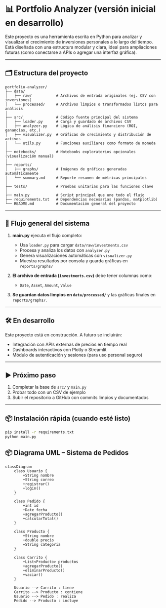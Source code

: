 # 📊 Portfolio Analyzer (versión inicial en desarrollo)

Este proyecto es una herramienta escrita en Python para analizar y visualizar el crecimiento de inversiones personales a lo largo del tiempo. Está diseñada con una estructura modular y clara, ideal para ampliaciones futuras (como conectarse a APIs o agregar una interfaz gráfica).

---

## 🗂️ Estructura del proyecto

```
portfolio-analyzer/
├── data/
│   ├── raw/           # Archivos de entrada originales (ej. CSV con inversiones)
│   └── processed/     # Archivos limpios o transformados listos para análisis
│
├── src/               # Código fuente principal del sistema
│   ├── loader.py      # Carga y guardado de archivos CSV
│   ├── analyzer.py    # Lógica de análisis financiero (ROI, ganancias, etc.)
│   ├── visualizer.py  # Gráficas de crecimiento y distribución de activos
│   └── utils.py       # Funciones auxiliares como formato de moneda
│
├── notebooks/         # Notebooks exploratorios opcionales (visualización manual)
│
├── reports/
│   ├── graphs/        # Imágenes de gráficas generadas automáticamente
│   └── summary.md     # Reporte resumen de métricas principales
│
├── tests/             # Pruebas unitarias para las funciones clave
│
├── main.py            # Script principal que une todo el flujo
├── requirements.txt   # Dependencias necesarias (pandas, matplotlib)
└── README.md          # Documentación general del proyecto
```

---

## 🔄 Flujo general del sistema

1. **main.py** ejecuta el flujo completo:
   - Usa `loader.py` para cargar `data/raw/investments.csv`
   - Procesa y analiza los datos con `analyzer.py`
   - Genera visualizaciones automáticas con `visualizer.py`
   - Muestra resultados por consola y guarda gráficas en `reports/graphs/`

2. **El archivo de entrada (`investments.csv`)** debe tener columnas como:
   - `Date`, `Asset`, `Amount`, `Value`

3. **Se guardan datos limpios en `data/processed/`** y las gráficas finales en `reports/graphs/`.

---

## 🛠️ En desarrollo

Este proyecto está en construcción. A futuro se incluirán:

- Integración con APIs externas de precios en tiempo real
- Dashboards interactivos con Plotly o Streamlit
- Módulo de autenticación y sesiones (para uso personal seguro)

---

## ▶️ Próximo paso

1. Completar la base de `src/` y `main.py`
2. Probar todo con un CSV de ejemplo
3. Subir el repositorio a GitHub con commits limpios y documentados

---

## 📦 Instalación rápida (cuando esté listo)

```bash
pip install -r requirements.txt
python main.py
```
## 📦 Diagrama UML – Sistema de Pedidos

```mermaid
classDiagram
    class Usuario {
        +String nombre
        +String correo
        +registrar()
        +login()
    }

    class Pedido {
        +int id
        +Date fecha
        +agregarProducto()
        +calcularTotal()
    }

    class Producto {
        +String nombre
        +double precio
        +String categoria
    }

    class Carrito {
        +List<Producto> productos
        +agregarProducto()
        +eliminarProducto()
        +vaciar()
    }

    Usuario --> Carrito : tiene
    Carrito --> Producto : contiene
    Usuario --> Pedido : realiza
    Pedido --> Producto : incluye
